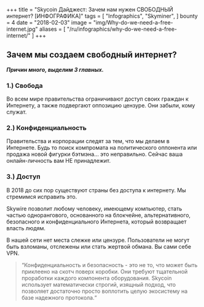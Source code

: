+++
title = "Skycoin Дайджест: Зачем нам нужен СВОБОДНЫЙ интернет? [ИНФОГРАФИКА]"
tags = [
    "Infographics",
    "Skyminer",
]
bounty = 4
date = "2018-02-03"
image = "img/Why-do-we-need-a-free-internet.jpg"
aliases = [
	"/ru/infographics/why-do-we-need-a-free-internet/"
]
+++

## Зачем мы создаем свободный интернет?

**_Причин много, выделим 3 главных._**

### 1.) Свобода

Во всем мире правительства ограничивают доступ своих граждан к Интернету, а также подвергают оппозицию цензуре. Они забыли, кому служат.

### 2.) Конфиденциальность

Правительства и корпорации следят за тем, что мы делаем в Интернете. Будь то поиск компромата на политического оппонента или продажа новой фигурки бэтмэна... это неправильно. Сейчас ваша онлайн-личность вам НЕ принадлежит.

### 3.) Доступ

В 2018 до сих пор существуют страны без доступа к интернету. Мы стремимся исправить это.

Skywire позволит любому человеку, имеющему компьютер, стать частью однорангового, основанного на блокчейне, альтернативного, безопасного и конфиденциального Интернета, который возвращает власть людям.

В нашей сети нет места слежке или цензуре. Пользователи не могут быть взломаны, отслежены или стать жертвой обмана.
Вы сами себе VPN.

> “Конфиденциальность и безопасность - это не то, что может быть приклеено на скотч поверх коробки. Они требуют тщательной проработки каждого компонента оборудования. Skycoin использует математически строгий, изящный подход, что позволяет достаточно просто воплотить целую экосистему на базе надежного протокола.“
